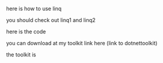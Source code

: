 
here is how to use linq


you should check out linq1 and linq2

here is the code

you can download at my toolkit link here
(link to dotnettoolkit)

the toolkit is 